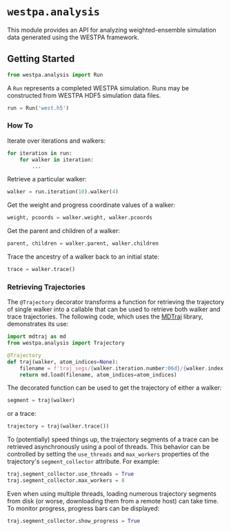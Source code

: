 # `westpa.analysis`

This module provides an API for analyzing weighted-ensemble simulation data
generated using the WESTPA framework.
 
## Getting Started

```py
from westpa.analysis import Run
```
A `Run` represents a completed WESTPA simulation. 
Runs may be constructed from WESTPA HDF5 simulation data files.
```py
run = Run('west.h5')
```

### How To

Iterate over iterations and walkers:
```py
for iteration in run:
    for walker in iteration:
        ...
```

Retrieve a particular walker:
```py
walker = run.iteration(10).walker(4)
```

Get the weight and progress coordinate values of a walker:
```py
weight, pcoords = walker.weight, walker.pcoords
```

Get the parent and children of a walker:
```py
parent, children = walker.parent, walker.children
```

Trace the ancestry of a walker back to an initial state:
```py
trace = walker.trace()
```

### Retrieving Trajectories

The `@Trajectory` decorator transforms a function for retrieving the
trajectory of single walker into a callable that can be used to retrieve 
both walker and trace trajectories. The following code, which uses the
[MDTraj](https://www.mdtraj.org/1.9.5/index.html) library, demonstrates its
use:

```py
import mdtraj as md
from westpa.analysis import Trajectory

@Trajectory
def traj(walker, atom_indices=None):
    filename = f'traj_segs/{walker.iteration.number:06d}/{walker.index:06d}/seg.h5'
    return md.load(filename, atom_indices=atom_indices)
```
The decorated function can be used to get the trajectory of either a walker:
```py
segment = traj(walker)
```
or a trace:
```py
trajectory = traj(walker.trace())
```
To (potentially) speed things up, the trajectory segments of a trace
can be retrieved asynchronously using a pool of threads. This behavior can 
be controlled by setting the `use_threads` and `max_workers` properties
of the trajectory's `segment_collector` attribute. For example:
```py
traj.segment_collector.use_threads = True
traj.segment_collector.max_workers = 8
```
Even when using multiple threads, loading numerous trajectory segments from 
disk (or worse, downloading them from a remote host) can take time. 
To monitor progress, progress bars can be displayed:
```py
traj.segment_collector.show_progress = True
```

